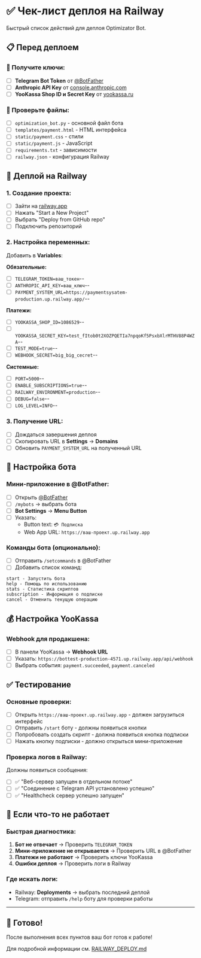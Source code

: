 # ✅ Чек-лист деплоя на Railway

Быстрый список действий для деплоя Optimizator Bot.

## 📋 Перед деплоем

### 🔑 Получите ключи:
- [ ] **Telegram Bot Token** от [@BotFather](https://t.me/BotFather)
- [ ] **Anthropic API Key** от [console.anthropic.com](https://console.anthropic.com/)
- [ ] **YooKassa Shop ID и Secret Key** от [yookassa.ru](https://yookassa.ru/)

### 📁 Проверьте файлы:
- [ ] `optimization_bot.py` - основной файл бота
- [ ] `templates/payment.html` - HTML интерфейса
- [ ] `static/payment.css` - стили
- [ ] `static/payment.js` - JavaScript
- [ ] `requirements.txt` - зависимости
- [ ] `railway.json` - конфигурация Railway

## 🚀 Деплой на Railway

### 1. Создание проекта:
- [ ] Зайти на [railway.app](https://railway.app/)
- [ ] Нажать "Start a New Project"
- [ ] Выбрать "Deploy from GitHub repo"
- [ ] Подключить репозиторий

### 2. Настройка переменных:
Добавить в **Variables**:

**Обязательные:**
- [ ] `TELEGRAM_TOKEN=ваш_токен`--
- [ ] `ANTHROPIC_API_KEY=ваш_ключ`--
- [ ] `PAYMENT_SYSTEM_URL=https://paymentsysatem-production.up.railway.app/`--

**Платежи:**
- [ ] `YOOKASSA_SHOP_ID=1086529`--
- [ ] `YOOKASSA_SECRET_KEY=test_fItob0t2XOZPQETIa7npqoKf5PsxbXlrMTHV88P4WZA`--
- [ ] `TEST_MODE=true`--
- [ ] `WEBHOOK_SECRET=big_big_cecret`--

**Системные:**
- [ ] `PORT=5000`--
- [ ] `ENABLE_SUBSCRIPTIONS=true`--
- [ ] `RAILWAY_ENVIRONMENT=production`--
- [ ] `DEBUG=false`--
- [ ] `LOG_LEVEL=INFO`--

### 3. Получение URL:
- [ ] Дождаться завершения деплоя
- [ ] Скопировать URL в **Settings** → **Domains**
- [ ] Обновить `PAYMENT_SYSTEM_URL` на полученный URL

## 🤖 Настройка бота

### Мини-приложение в @BotFather:
- [ ] Открыть [@BotFather](https://t.me/BotFather)
- [ ] `/mybots` → выбрать бота
- [ ] **Bot Settings** → **Menu Button**
- [ ] Указать:
  - Button text: `💳 Подписка`
  - Web App URL: `https://ваш-проект.up.railway.app`

### Команды бота (опционально):
- [ ] Отправить `/setcommands` в @BotFather
- [ ] Добавить список команд:
```
start - Запустить бота
help - Помощь по использованию
stats - Статистика скриптов
subscription - Информация о подписке
cancel - Отменить текущую операцию
```

## 💰 Настройка YooKassa

### Webhook для продакшена:
- [ ] В панели YooKassa → **Webhook URL**
- [ ] Указать: `https://bottest-production-4571.up.railway.app/api/webhook`
- [ ] Выбрать события: `payment.succeeded`, `payment.canceled`

## ✅ Тестирование

### Основные проверки:
- [ ] Открыть `https://ваш-проект.up.railway.app` - должен загрузиться интерфейс
- [ ] Отправить `/start` боту - должны появиться кнопки
- [ ] Попробовать создать скрипт - должна появиться кнопка подписки
- [ ] Нажать кнопку подписки - должно открыться мини-приложение

### Проверка логов в Railway:
Должны появиться сообщения:
- [ ] ✅ "Веб-сервер запущен в отдельном потоке"
- [ ] ✅ "Соединение с Telegram API установлено успешно"
- [ ] ✅ "Healthcheck сервер успешно запущен"

## 🚨 Если что-то не работает

### Быстрая диагностика:
1. **Бот не отвечает** → Проверить `TELEGRAM_TOKEN`
2. **Мини-приложение не открывается** → Проверить URL в @BotFather
3. **Платежи не работают** → Проверить ключи YooKassa
4. **Ошибки деплоя** → Проверить логи в Railway

### Где искать логи:
- Railway: **Deployments** → выбрать последний деплой
- Telegram: отправить `/help` боту для проверки работы

---

## 🎯 Готово!

После выполнения всех пунктов ваш бот готов к работе! 

Для подробной информации см. [RAILWAY_DEPLOY.md](RAILWAY_DEPLOY.md) 